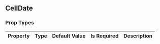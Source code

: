 ## CellDate 



### Prop Types
Property | Type | Default Value | Is Required | Description
:--- | :--- | :--- | :--- | :---